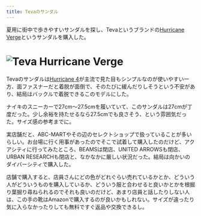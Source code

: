 ```yaml
---
title: Tevaのサンダル
---
```

夏用に街中で歩きやすいサンダルを探し、Tevaというブランドの[Hurricane Verge](https://www.amazon.co.jp/dp/B08B4869SL)というサンダルを購入した。

![](https://lh3.googleusercontent.com/docs/ADP-6oFbVnDFOImbetHdL06t0HL3FUxwvMTFhvwrrTCdHZQX2EK5g5mQQIKP_jRRihKkmp4SWX23gKIETB_IYqdiDG5jdrzL23MCBuQ-2E1CyTpsBH4c1VUOxlkLkVfhQ28tE8F26VsjASUi8V4cRTx5ZSAfqIM8UqO5sGn8cUot7H3kNjgwnBKGsCl40ZrqDnwWXNbDe3m1U_05lQLgkBrDASMD9UlUwbkPnllkx3dp4g1T2aXyQtuBNoAYdHbZGi560buZdOk2S34wl7kjOP72bbU6xXHVNf4iq58-KVKR_f0VnzdImGjJXxLn9LrVSsroBGpNKyRptwAnupKmaqfuYm0Lm8wUCVrp_ISbrDEDyRNC48x0nTQhe5WGAWUBVmFS7SQLyDkEemMgwVAbvZVs7Z7oYwxii1uXSa2z3Yiihzajp_FATLlPCaG2680bGpRm14dBakE3Dn1gscCfVqYYoWlwcP5A5K4BUZV3bh1licm3tQ-s5XQUR8MjD7P5kZvN971LnhtqwHLKJ-duuvquUDVFeo_51v1VFac_9eRFrkWk-UUqgeKqAL-Zm3dw7CSsLSxPgWxAMj_ask3EVS8WvO1N2FBKKb9YwXfrG-3ZB2D6xaSzGOwhLwTAWGVxwrKzO-uR7anlAOi6tmwlaGY8XjtmJvZnlzah_BVq-Z_lPnez2Nusrd_ufDAebAO1iGj8H2pNnbqtYFcVUdAeZevf_qfJN9RbHUhDrYtTLIpTEM9Ausr2FhDGXAr9LQjRXVzZhOTcO55qYvI2uYTT6ZPN8LRBCP1nYgEGmFPdBTX_CN1iXrnDFPeA_qxviljHpkEmLDFroi3dkMtUACqzhUdrcZ0ianl3a_oxhJIfAsJGHdUQcRFabvudK7DEywmK9NFTUNkPzI-ncSQAiV91qZTs00MVr_nWfzsop3UIUXdwJ56KBjSgflII1UH7j0tPvXFslQqX1g2nRLSDonuCt3PDbk6OI4uTneo4IXAhISVduGDo5CeZlIKiMuLuIQxgVIhnJJHAfw7yWiFynZ2bcpnbAlmvplujtS40ivubIb362HCdoHsCTurwLGSpcKZlE-XG43Pp3HvY94dlQUfcA7TORnzVylx_EZOu7WyhdYbKGlY4adX1qRo0YBX2wGUqSQ1SJR7LcCJ0szHJ34gj-o0zcBjfE9XkfXNTrHz37QqytAgxIRl2BFMkgK5ZE1t58oCGCufJ3Q3JClhMkaeOkx9LruMnkH0leYgGXZ6UKro27CrwRKVu "Teva Hurricane Verge")
=======================================================================================================================================================================================================================================================================================================================================================================================================================================================================================================================================================================================================================================================================================================================================================================================================================================================================================================================================================================================================================================================================================================================================================================================================================================================================================================================================================================================

Tevaのサンダルは[Hurricane 4](https://www.amazon.co.jp/dp/B096RS5PWQ)が主流で見た目もシンプルなのが使いやすい一方、面ファスナーだと着脱が面倒で、そのたびに緩んだりしそうという不安があり、結局はバックルで着脱できるこのモデルにした。

ナイキのスニーカーで27cm～27.5cmを履いていて、このサンダルは27cmが丁度だった。少し余裕を持たせるなら27.5cmでも良さそう、という雰囲気だった。サイズ感の参考までに。

実店舗だと、ABC-MARTやその辺のセレクトショップで扱っていることが多いらしい。お台場に行く用事があったのでそこで試着して購入したのだけど、アクアシティに行ってみたところ、BEAMSは閉店、UNITED ARROWSも閉店、URBAN RESEARCHも閉店と、なかなかに厳しい状況だった。結局は向かいのダイバーシティで購入した。

店舗で購入すると、店員さんにどの色がどれぐらい売れているかとか、どういう人がどういうものを購入しているか、どういう服と合わせると良いかとかを根掘り葉掘り尋ねられるのでそれも良いのだけど、あまり店員と話したりしない人は、この手の靴はAmazonで購入するのが良いかもしれない。サイズが違ったり気に入らなかったりしても無料ですぐ返品や交換できるし。
